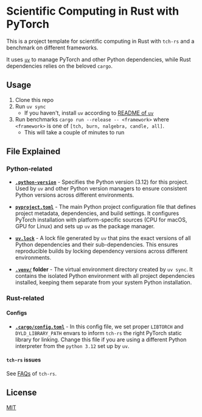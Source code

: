 # Scientific Computing in Rust with PyTorch

This is a project template for scientific computing in Rust with `tch-rs` and a benchmark on different frameworks.

It uses [`uv`](https://github.com/astral-sh/uv) to manage PyTorch and other Python dependencies, while Rust dependencies relies on the beloved `cargo`.

## Usage

1. Clone this repo
2. Run `uv sync`
   * If you haven't, install `uv` according to [README of `uv`](https://github.com/astral-sh/uv?tab=readme-ov-file#installation)
3. Run benchmarks `cargo run --release -- <framework>` where `<framework>` is one of `[tch, burn, nalgebra, candle, all]`.
   * This will take a couple of minutes to run

## File Explained

### Python-related

* **[`.python-version`](.python-version)** - Specifies the Python version (3.12) for this project. Used by `uv` and other Python version managers to ensure consistent Python versions across different environments.

* **[`pyproject.toml`](pyproject.toml)** - The main Python project configuration file that defines project metadata, dependencies, and build settings. It configures PyTorch installation with platform-specific sources (CPU for macOS, GPU for Linux) and sets up `uv` as the package manager.

* **[`uv.lock`](uv.lock)** - A lock file generated by `uv` that pins the exact versions of all Python dependencies and their sub-dependencies. This ensures reproducible builds by locking dependency versions across different environments.

* **[`.venv/`](.venv/) folder** - The virtual environment directory created by `uv sync`. It contains the isolated Python environment with all project dependencies installed, keeping them separate from your system Python installation.

### Rust-related

#### Configs

* **[`.cargo/config.toml`](.cargo/config.toml)** - In this config file, we set proper `LIBTORCH` and `DYLD_LIBRARY_PATH` envars to inform `tch-rs` the right PyTorch static library for linking. Change this file if you are using a different Python interpreter from the `python 3.12` set up by `uv`.

#### `tch-rs` issues

See [FAQs](https://github.com/LaurentMazare/tch-rs?tab=readme-ov-file#faq) of `tch-rs`.

## License

[MIT](LICENSE)